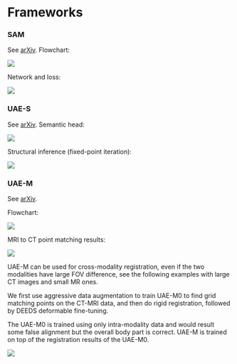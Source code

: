 # Frameworks

### SAM

See [arXiv](https://arxiv.org/abs/2012.02383). Flowchart:

![](./SAM_framework1.png)

Network and loss:

![](./SAM_framework2.png)

### UAE-S

See [arXiv](https://arxiv.org/abs/2306.13988). Semantic head:

![](./framework-a-SAMpp.png)

Structural inference (fixed-point iteration):

![](./framework-b-SAMpp.png)

### UAE-M

See [arXiv](https://arxiv.org/abs/2307.03535).

Flowchart:

![](./framework-CSAM.png)

MRI to CT point matching results:

![](./examples.png)

UAE-M can be used for cross-modality registration, even if the two modalities have large FOV difference, see the 
following examples with large CT images and small MR ones. 

We first use aggressive data augmentation to train UAE-M0 to find grid matching points
on the CT-MRI data, and then do rigid registration, followed by DEEDS deformable fine-tuning.

The UAE-M0 is trained using only intra-modality data and would result some false alignment but the overall body part is correct.
UAE-M is trained on top of the registration results of the UAE-M0. 

![](./regis_result.png)
